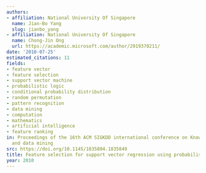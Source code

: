 ```yaml
---
authors:
- affiliation: National University Of Singapore
  name: Jian-Bo Yang
  slug: jianbo_yang
- affiliation: National University Of Singapore
  name: Chong-Jin Ong
  url: https://academic.microsoft.com/author/2919370211/
date: '2010-07-25'
estimated_citations: 11
fields:
- feature vector
- feature selection
- support vector machine
- probabilistic logic
- conditional probability distribution
- random permutation
- pattern recognition
- data mining
- computation
- mathematics
- artificial intelligence
- feature ranking
in: Proceedings of the 16th ACM SIGKDD international conference on Knowledge discovery
  and data mining
src: https://doi.org/10.1145/1835804.1835849
title: Feature selection for support vector regression using probabilistic prediction
year: 2010
---
```

